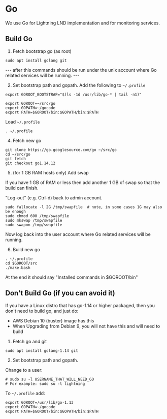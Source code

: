 # Go

We use Go for Lightning LND implementation and for monitoring services.


## Build Go

1. Fetch bootstrap go (as root)

```
sudo apt install golang git
```


--- after this commands should be run under the unix account where Go related services will be running. ---

2. Set bootstrap path and gopath. Add the following to `~/.profile`

```
export GOROOT_BOOTSTRAP="$(ls -1d /usr/lib/go-* | tail -n1)"

export GOROOT=~/src/go
export GOPATH=~/gocode
export PATH=$GOROOT/bin:$GOPATH/bin:$PATH
```

Load `~/.profile`
```
. ~/.profile
```

4. Fetch new go
```
git clone https://go.googlesource.com/go ~/src/go
cd ~/src/go
git fetch
git checkout go1.14.12
```

5. (for 1 GB RAM hosts only) Add swap

If you have 1 GB of RAM or less then add another 1 GB of swap so that the build can finish.


"Log-out" (e.g. Ctrl-d) back to admin account.
```
sudo fallocate -l 2G /tmp/swapfile  # note, in some cases 1G may also be enough
sudo chmod 600 /tmp/swapfile
sudo mkswap /tmp/swapfile
sudo swapon /tmp/swapfile
```

Now log back into the user account where Go related services will be running.


6. Build new go
```
. ~/.profile
cd $GOROOT/src
./make.bash
```
At the end it should say "Installed commands in $GOROOT/bin"



## Don't Build Go (if you can avoid it)


If you have a Linux distro that has go-1.14 or higher packaged, then you don't need to build go, and just do:


* AWS Debian 10 (buster) image has this
* When Upgrading from Debian 9, you will not have this and will need to build

1. Fetch go and git
```
sudo apt install golang-1.14 git
```

2. Set bootstrap path and gopath.

Change to a user:
```
# sudo su -l USERNAME_THAT_WILL_NEED_GO
# For example: sudo su -l lightning
```

To `~/.profile` add:
```
export GOROOT=/usr/lib/go-1.13
export GOPATH=~/gocode
export PATH=$GOROOT/bin:$GOPATH/bin:$PATH
```


